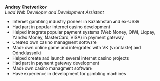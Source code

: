**Andrey Chetverikov**  
*Lead Web Developer and Development Assistent*

- Internet gambling industry pioneer in Kazakhstan and ex-USSR
- Had part in popular internet casino development
- Helped integrate popular payment systems (Web Money, QIWI, Liqpay,
Yandex Money, MasterCard, VISA) in payment gateway
- Created own casino managment software
- Made own online game and intergrated with VK (vkontakte) and
Odnoklassniki
- Helped create and launch several internet casino projects
- Had part in payment gateway development
- Made own casino managment software
- Have experience in development for gambling machines
